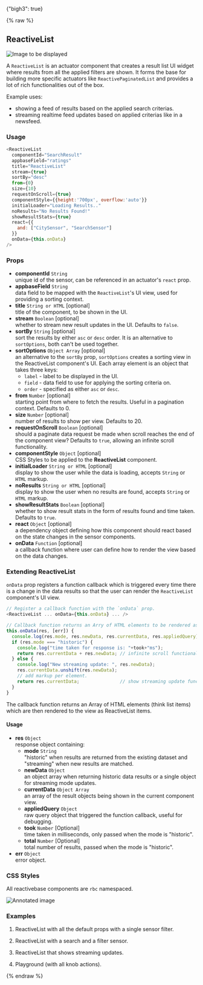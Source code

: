 {"bigh3": true}

{% raw %}

## ReactiveList

![Image to be displayed](https://i.imgur.com/GcUFZjh.png)

A `ReactiveList` is an actuator component that creates a result list UI widget where results from all the applied filters are shown. It forms the base for building more specific actuators like `ReactivePaginatedList` and provides a lot of rich functionalities out of the box.

Example uses:

* showing a feed of results based on the applied search criterias.
* streaming realtime feed updates based on applied criterias like in a newsfeed.

### Usage

```js
<ReactiveList
  componentId="SearchResult"
  appbaseField="ratings"
  title="ReactiveList"
  stream={true}
  sortBy="desc"
  from={0}
  size={10}
  requestOnScroll={true}
  componentStyle={{height:'700px', overflow:'auto'}}
  initialLoader="Loading Results.."
  noResults="No Results Found!"
  showResultStats={true}
  react={{
    and: ["CitySensor", "SearchSensor"]
  }}
  onData={this.onData}
/>
```

### Props

- **componentId** `String`  
    unique id of the sensor, can be referenced in an actuator's `react` prop.
- **appbaseField** `String`  
    data field to be mapped with the `ReactiveList`'s UI view, used for providing a sorting context.
- **title** `String or HTML` [optional]  
    title of the component, to be shown in the UI.
- **stream** `Boolean` [optional]  
    whether to stream new result updates in the UI. Defaults to `false`.
-  **sortBy** `String` [optional]  
    sort the results by either `asc` or `desc` order. It is an alternative to `sortOptions`, both can't be used together.
- **sortOptions** `Object Array` [optional]  
    an alternative to the `sortBy` prop, `sortOptions` creates a sorting view in the ReactiveList component's UI. Each array element is an object that takes three keys:
    - `label` - label to be displayed in the UI.
    - `field` - data field to use for applying the sorting criteria on.
    - `order` - specified as either `asc` or `desc`.
- **from** `Number` [optional]  
    starting point from where to fetch the results. Useful in a pagination context. Defaults to 0.
- **size** `Number` [optional]  
    number of results to show per view. Defaults to 20.
- **requestOnScroll** `Boolean` [optional]  
    should a paginate data request be made when scroll reaches the end of the component view? Defaults to `true`, allowing an infinite scroll functionality.
- **componentStyle** `Object` [optional]  
    CSS Styles to be applied to the **ReactiveList** component.
- **initialLoader** `String or HTML` [optional]  
    display to show the user while the data is loading, accepts `String` or `HTML` markup.
- **noResults** `String or HTML` [optional]  
    display to show the user when no results are found, accepts `String` or `HTML` markup.
- **showResultStats** `Boolean` [optional]  
    whether to show result stats in the form of results found and time taken. Defaults to `true`.
- **react** `Object` [optional]  
    a dependency object defining how this component should react based on the state changes in the sensor components.
- **onData** `Function` [optional]  
    a callback function where user can define how to render the view based on the data changes.

### Extending ReactiveList

`onData` prop registers a function callback which is triggered every time there is a change in the data results so that the user can render the `ReactiveList` component's UI view.

```js
// Register a callback function with the `onData` prop.
<ReactiveList ... onData={this.onData} ... />

// Callback function returns an Arry of HTML elements to be rendered as ReactiveList items.
this.onData(res, [err]) {
  console.log(res.mode, res.newData, res.currentData, res.appliedQuery);
  if (res.mode === "historic") {
    console.log("time taken for response is: "+took+"ms");
    return res.currentData + res.newData; // infinite scroll functionality
  } else {
    console.log("New streaming update: ", res.newData);
    res.currentData.unshift(res.newData);
    // add markup per element.
    return res.currentData;               // show streaming update functionality
  }
}
```

The callback function returns an Array of HTML elements (think list items) which are then rendered to the view as ReactiveList items.

#### Usage

- **res** `Object`  
    response object containing:  
    - **mode** `String`  
        "historic" when results are returned from the existing dataset and "streaming" when new results are matched.
    - **newData** `Object`  
        an object array when returning historic data results or a single object for streaming mode updates.
    - **currentData** `Object Array`  
        an array of the result objects being shown in the current component view.
    - **appliedQuery** `Object`  
        raw query object that triggered the function callback, useful for debugging.
    - **took** `Number` [Optional]  
        time taken in milliseconds, only passed when the mode is "historic".
    - **total** `Number` [Optional]  
        total number of results, passed when the mode is "historic".
- **err** `Object`  
    error object.

### CSS Styles

All reactivebase components are `rbc` namespaced.

![Annotated image](https://i.imgur.com/KtDriR7.png)

### Examples

1. ReactiveList with all the default props with a single sensor filter.

2. ReactiveList with a search and a filter sensor.

3. ReactiveList that shows streaming updates.

4. Playground (with all knob actions).

{% endraw %}
